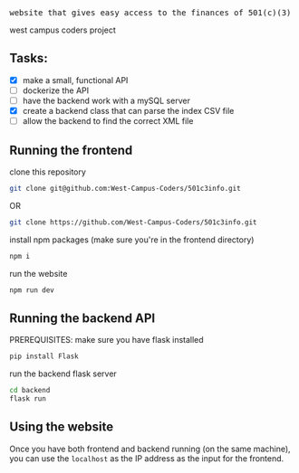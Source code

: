 <div align="center">
<pre>
website that gives easy access to the finances of 501(c)(3) non-profits 
</pre>
</div>

west campus coders project

## Tasks:
- [x] make a small, functional API 
- [ ] dockerize the API 
- [ ] have the backend work with a mySQL server
- [x] create a backend class that can parse the index CSV file
- [ ] allow the backend to find the correct XML file

## Running the frontend

clone this repository

```sh 
git clone git@github.com:West-Campus-Coders/501c3info.git
```

OR 

```sh 
git clone https://github.com/West-Campus-Coders/501c3info.git
```

install npm packages (make sure you're in the frontend directory)

```sh 
npm i 
```

run the website

```sh 
npm run dev
```

## Running the backend API

PREREQUISITES: make sure you have flask installed
```sh 
pip install Flask
```

run the backend flask server
```sh
cd backend
flask run 
```

## Using the website

Once you have both frontend and backend running (on the same machine), you can use the <code>localhost</code> as the IP address as the input for the frontend.